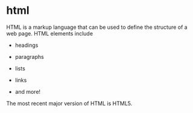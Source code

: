 # html

HTML is a markup language that can be used to define the structure of a web page. HTML elements include



* headings

* paragraphs

* lists

* links

* and more!



The most recent major version of HTML is HTML5.